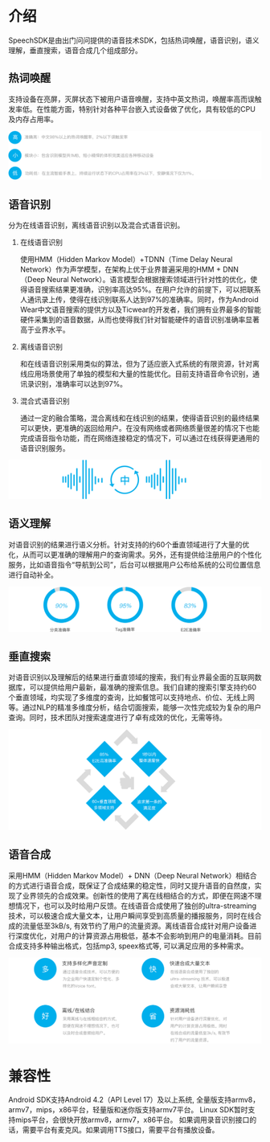 # 介绍
SpeechSDK是由出门问问提供的语音技术SDK，包括热词唤醒，语音识别，语义理解，垂直搜索，语音合成几个组成部分。
 
## 热词唤醒
支持设备在亮屏，灭屏状态下被用户语音唤醒，支持中英文热词，唤醒率高而误触发率低。在性能方面，特别针对各种平台嵌入式设备做了优化，具有较低的CPU及内存占用率。  

![](resource/hot-key-03.png)  

## 语音识别
分为在线语音识别，离线语音识别以及混合式语音识别。
 
1. 在线语音识别

   使用HMM（Hidden Markov Model）+TDNN（Time Delay Neural Network）作为声学模型，在架构上优于业界普遍采用的HMM + DNN（Deep Neural Network）。语言模型会根据搜索领域进行针对性的优化，使得语音搜索结果更准确，识别率高达95%。在用户允许的前提下，可以把联系人通讯录上传，使得在线识别联系人达到97%的准确率。同时，作为Android Wear中文语音搜索的提供方以及Ticwear的开发者，我们拥有业界最多的智能硬件采集到的语音数据，从而也使得我们针对智能硬件的语音识别准确率显著高于业界水平。
 
2. 离线语音识别

   和在线语音识别采用类似的算法，但为了适应嵌入式系统的有限资源，针对离线应用场景使用了单独的模型和大量的性能优化。目前支持语音命令识别，通讯录识别，准确率可以达到97%。
 
3. 混合式语音识别

   通过一定的融合策略，混合离线和在线识别的结果，使得语音识别的最终结果可以更快，更准确的返回给用户。在没有网络或者网络质量很差的情况下也能完成语音指令功能，而在网络连接稳定的情况下，可以通过在线获得更通用的语音识别服务。
 
 ![](resource/recognise-02.png)  
 
## 语义理解
对语音识别的结果进行语义分析。针对支持的约60个垂直领域进行了大量的优化，从而可以更准确的理解用户的查询需求。另外，还有提供给注册用户的个性化服务，比如语音指令“导航到公司”，后台可以根据用户公布给系统的公司位置信息进行自动补全。  

 ![](resource/combine-2.png) 

## 垂直搜索
对语音识别以及理解后的结果进行垂直领域的搜索，我们有业界最全面的互联网数据库，可以提供给用户最新，最准确的搜索信息。我们自建的搜索引擎支持约60个垂直领域，均实现了多维度的查询，比如餐馆可以支持地点、价位、无线上网等。通过NLP的精准多维度分析，结合切面搜索，能够一次性完成较为复杂的用户查询。同时，技术团队对搜索速度进行了卓有成效的优化，无需等待。  

 ![](resource/search.png) 

## 语音合成
采用HMM（Hidden Markov Model）+ DNN（Deep Neural Network）相结合的方式进行语音合成，既保证了合成结果的稳定性，同时又提升语音的自然度，实现了业界领先的合成效果。创新性的使用了离在线相结合的方式，即便在网速不理想情况下，也可以及时给用户反馈。在线语音合成使用了独创的ultra-streaming 技术，可以极速合成大量文本，让用户瞬间享受到高质量的播报服务，同时在线合成的流量低至3kB/s, 有效节约了用户的流量资源。离线语音合成针对用户设备进行深度优化，对用户的计算资源占用极低，基本不会影响到用户的电量消耗。目前合成支持多种输出格式，包括mp3, speex格式等, 可以满足应用的多种需求。  

 ![](resource/combine-3.png) 
 
# 兼容性
Android SDK支持Android 4.2（API Level 17）及以上系统, 全量版支持armv8，armv7，mips，x86平台，轻量版和迷你版支持armv7平台。
Linux SDK暂时支持mips平台，会很快开放armv8，armv7，x86平台。
如果调用录音识别接口的话，需要平台有麦克风。如果调用TTS接口，需要平台有播放设备。

